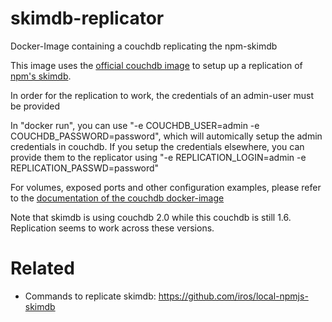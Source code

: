 # skimdb-replicator
Docker-Image containing a couchdb replicating the npm-skimdb

This image uses the [official couchdb image](https://hub.docker.com/_/couchdb/) to setup up a replication of
[npm's skimdb](https://skimdb.npmjs.com/registry).

In order for the replication to work, the credentials of an admin-user must be provided

In "docker run", you can use "-e COUCHDB_USER=admin -e COUCHDB_PASSWORD=password", which
will automically setup the admin credentials in couchdb.
If you setup the credentials elsewhere, you can provide them to the replicator using
"-e REPLICATION_LOGIN=admin -e REPLICATION_PASSWD=password"

For volumes, exposed ports and other configuration examples, please refer to the [documentation of
the couchdb docker-image](https://hub.docker.com/_/couchdb/)

Note that skimdb is using couchdb 2.0 while this couchdb is still 1.6. Replication seems to work across
these versions.

# Related

* Commands to replicate skimdb: https://github.com/iros/local-npmjs-skimdb


